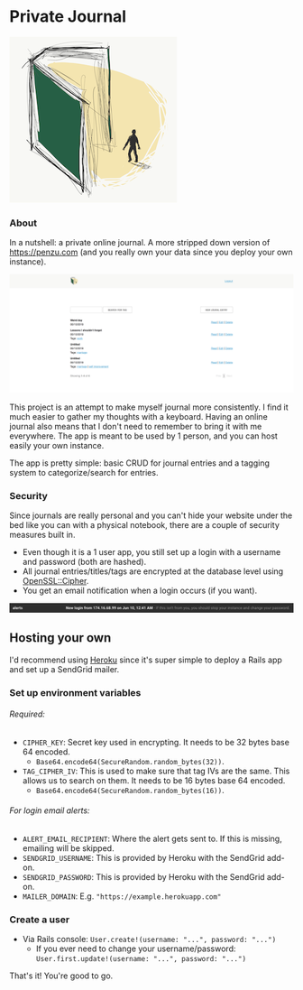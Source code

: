 # Private Journal
![art](./app/assets/images/readme/cover_art.png)

### About

In a nutshell: a private online journal. A more stripped down version of https://penzu.com (and you really own your data
since you deploy your own instance).

![main screenshot](./app/assets/images/readme/posts.png)

This project is an attempt to make myself journal more
consistently. I find it much easier to gather my thoughts
with a keyboard. Having an online journal also means that
I don't need to remember to bring it with me everywhere. The app
is meant to be used by 1 person, and you can host easily your own instance.

The app is pretty simple: basic CRUD for journal entries and a tagging
system to categorize/search for entries.

### Security

Since journals are really personal and you can't hide your website under the bed
like you can with a physical notebook, there are a couple of security measures built in.

- Even though it is a 1 user app, you still set up a login with a username and password (both are hashed).
- All journal entries/titles/tags are encrypted at the database level using
[OpenSSL::Cipher](https://ruby-doc.org/stdlib-2.4.0/libdoc/openssl/rdoc/OpenSSL/Cipher.html).
- You get an email notification when a login occurs (if you want).

![email alert](./app/assets/images/readme/email_alert.png)

## Hosting your own

I'd recommend using [Heroku](https://heroku.com) since it's super simple to deploy a
Rails app and set up a SendGrid mailer.

### Set up environment variables

###### Required:
- `CIPHER_KEY`: Secret key used in encrypting. It needs to be 32 bytes base 64 encoded.
  - `Base64.encode64(SecureRandom.random_bytes(32))`.
- `TAG_CIPHER_IV`: This is used to make sure that tag IVs are
the same. This allows us to search on them. It needs to be 16 bytes base 64 encoded.
  - `Base64.encode64(SecureRandom.random_bytes(16))`.

###### For login email alerts:
- `ALERT_EMAIL_RECIPIENT`: Where the alert gets sent to. If this
is missing, emailing will be skipped.
- `SENDGRID_USERNAME`: This is provided by Heroku with the SendGrid add-on.
- `SENDGRID_PASSWORD`: This is provided by Heroku with the SendGrid add-on.
- `MAILER_DOMAIN`: E.g. `"https://example.herokuapp.com"`

### Create a user

- Via Rails console: `User.create!(username: "...", password: "...")`
  - If you ever need to change your username/password: `User.first.update!(username: "...", password: "...")`

That's it! You're good to go.
